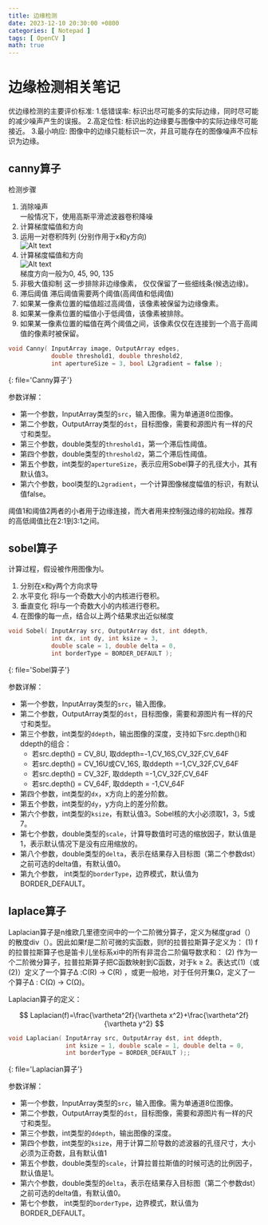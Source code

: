 ```yaml
---
title: 边缘检测
date: 2023-12-10 20:30:00 +0800
categories: [ Notepad ]
tags: [ OpenCV ]
math: true
---
```


# 边缘检测相关笔记

优边缘检测的主要评价标准:
1.低错误率: 标识出尽可能多的实际边缘，同时尽可能的减少噪声产生的误报。
2.高定位性: 标识出的边缘要与图像中的实际边缘尽可能接近。
3.最小响应: 图像中的边缘只能标识一次，并且可能存在的图像噪声不应标识为边缘。

## canny算子

检测步骤

1. 消除噪声  
   一般情况下，使用高斯平滑滤波器卷积降噪
1. 计算梯度幅值和方向
  1. 运用一对卷积阵列 (分别作用于x和y方向)  
     ![Alt text](posts/2023-12-10-edge/卷积整列.png)
  2. 计算梯度幅值和方向  
     ![Alt text](posts/2023-12-10-edge/梯度幅值.png)  
     梯度方向一般为0, 45, 90, 135
2. 非极大值抑制
   这一步排除非边缘像素， 仅仅保留了一些细线条(候选边缘)。
3. 滞后阈值
   滞后阈值需要两个阈值(高阈值和低阈值)
  1. 如果某一像素位置的幅值超过高阈值，该像素被保留为边缘像素。
  2. 如果某一像素位置的幅值小于低阈值，该像素被排除。
  3. 如果某一像素位置的幅值在两个阈值之间，该像素仅仅在连接到一个高于高阈值的像素时被保留。

```c++
void Canny( InputArray image, OutputArray edges,
            double threshold1, double threshold2,
            int apertureSize = 3, bool L2gradient = false );
```
{: file='Canny算子'}

参数详解：

- 第一个参数，InputArray类型的`src`，输入图像。需为单通道8位图像。
- 第二个参数，OutputArray类型的`dst`，目标图像，需要和源图片有一样的尺寸和类型。
- 第三个参数，double类型的`threshold1`，第一个滞后性阈值。
- 第四个参数，double类型的`threshold2`，第二个滞后性阈值。
- 第五个参数，int类型的`apertureSize`，表示应用Sobel算子的孔径大小，其有默认值3。
- 第六个参数，bool类型的`L2gradient`，一个计算图像梯度幅值的标识，有默认值false。

阈值1和阈值2两者的小者用于边缘连接，而大者用来控制强边缘的初始段。推荐的高低阈值比在2:1到3:1之间。

## sobel算子

计算过程，假设被作用图像为I。

1. 分别在x和y两个方向求导
  1. 水平变化
     将I与一个奇数大小的内核进行卷积。
  1. 垂直变化
     将I与一个奇数大小的内核进行卷积。
2. 在图像的每一点，结合以上两个结果求出近似梯度

```c++
void Sobel( InputArray src, OutputArray dst, int ddepth,
            int dx, int dy, int ksize = 3,
            double scale = 1, double delta = 0,
            int borderType = BORDER_DEFAULT );
```
{: file='Sobel算子'}

参数详解：

- 第一个参数，InputArray类型的`src`，输入图像。
- 第二个参数，OutputArray类型的`dst`，目标图像，需要和源图片有一样的尺寸和类型。
- 第三个参数，int类型的`ddepth`，输出图像的深度，支持如下src.depth()和ddepth的组合：
  - 若src.depth() = CV_8U, 取ddepth=-1,CV_16S,CV_32F,CV_64F
  - 若src.depth() = CV_16U或CV_16S, 取ddepth =-1,CV_32F,CV_64F
  - 若src.depth() = CV_32F, 取ddepth =-1,CV_32F,CV_64F
  - 若src.depth() = CV_64F, 取ddepth = -1,CV_64F
- 第四个参数，int类型的`dx`，x方向上的差分阶数。
- 第五个参数，int类型的`dy`，y方向上的差分阶数。
- 第六个参数，int类型的`ksize`，有默认值3。Sobel核的大小必须取1，3，5或7。
- 第七个参数，double类型的`scale`，计算导数值时可选的缩放因子，默认值是1，表示默认情况下是没有应用缩放的。
- 第八个参数，double类型的`delta`，表示在结果存入目标图（第二个参数dst）之前可选的delta值，有默认值0。
- 第九个参数， int类型的`borderType`，边界模式，默认值为BORDER_DEFAULT。

## laplace算子

Laplacian算子是n维欧几里德空间中的一个二阶微分算子，定义为梯度grad（）的散度div（）。因此如果f是二阶可微的实函数，则f的拉普拉斯算子定义为：
(1) f的拉普拉斯算子也是笛卡儿坐标系xi中的所有非混合二阶偏导数求和：
(2) 作为一个二阶微分算子，拉普拉斯算子把C函数映射到C函数，对于k ≥ 2。表达式(1)（或(2)）定义了一个算子Δ :C(R) → C(R)
，或更一般地，对于任何开集Ω，定义了一个算子Δ : C(Ω) → C(Ω)。

Laplacian算子的定义：

$$
Laplacian(f)=\frac{\vartheta^2f}{\vartheta x^2}+\frac{\vartheta^2f}{\vartheta y^2}
$$

```c++
void Laplacian( InputArray src, OutputArray dst, int ddepth,
                int ksize = 1, double scale = 1, double delta = 0,
                int borderType = BORDER_DEFAULT );;
```
{: file='Laplacian算子'}

参数详解：

- 第一个参数，InputArray类型的`src`，输入图像。需为单通道8位图像。
- 第二个参数，OutputArray类型的`dst`，目标图像，需要和源图片有一样的尺寸和类型。
- 第三个参数，int类型的`ddepth`，输出图像的深度。
- 第四个参数，int类型的`ksize`，用于计算二阶导数的滤波器的孔径尺寸，大小必须为正奇数，且有默认值1
- 第五个参数，double类型的`scale`，计算拉普拉斯值的时候可选的比例因子，默认值是1。
- 第六个参数，double类型的`delta`，表示在结果存入目标图（第二个参数dst）之前可选的delta值，有默认值0。
- 第七个参数， int类型的`borderType`，边界模式，默认值为BORDER_DEFAULT。
